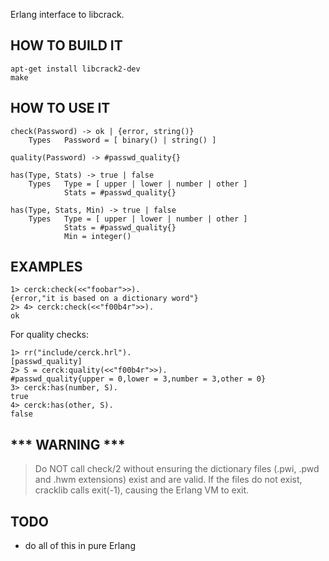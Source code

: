 Erlang interface to libcrack.


## HOW TO BUILD IT

    apt-get install libcrack2-dev
    make


## HOW TO USE IT

    check(Password) -> ok | {error, string()}
        Types   Password = [ binary() | string() ]
    
    quality(Password) -> #passwd_quality{}
    
    has(Type, Stats) -> true | false
        Types   Type = [ upper | lower | number | other ]
                Stats = #passwd_quality{}
    
    has(Type, Stats, Min) -> true | false
        Types   Type = [ upper | lower | number | other ]
                Stats = #passwd_quality{}
                Min = integer()

## EXAMPLES

    1> cerck:check(<<"foobar">>).
    {error,"it is based on a dictionary word"}
    2> 4> cerck:check(<<"f00b4r">>).
    ok

For quality checks:

    1> rr("include/cerck.hrl").
    [passwd_quality]
    2> S = cerck:quality(<<"f00b4r">>).
    #passwd_quality{upper = 0,lower = 3,number = 3,other = 0}
    3> cerck:has(number, S).
    true
    4> cerck:has(other, S). 
    false


## *** WARNING ***

> Do NOT call check/2 without ensuring the dictionary files (.pwi, .pwd
> and .hwm extensions) exist and are valid. If the files do not exist,
> cracklib calls exit(-1), causing the Erlang VM to exit.


## TODO

* do all of this in pure Erlang
